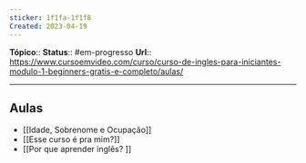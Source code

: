 ```yaml
---
sticker: 1f1fa-1f1f8
Created: 2023-04-19
---
```

**Tópico**::
**Status**::  #em-progresso 
**Url**:: https://www.cursoemvideo.com/curso/curso-de-ingles-para-iniciantes-modulo-1-beginners-gratis-e-completo/aulas/

--- 

## Aulas
-  [[Idade, Sobrenome e Ocupação]]
- [[Esse curso é pra mim?]]
- [[Por que aprender inglês? ]]